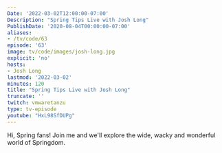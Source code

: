 ```yaml
---
Date: '2022-03-02T12:00:00-07:00'
Description: "Spring Tips Live with Josh Long"
PublishDate: '2020-08-04T00:00:00-07:00'
aliases:
- /tv/code/63
episode: '63'
image: tv/code/images/josh-long.jpg
explicit: 'no'
hosts:
- Josh Long
lastmod: '2022-03-02'
minutes: 120
title: "Spring Tips Live with Josh Long"
truncate: ''
twitch: vmwaretanzu
type: tv-episode
youtube: "HxL98SfDUPg"
---
```


Hi, Spring fans! Join me and we'll explore the wide, wacky and wonderful world of Springdom.
